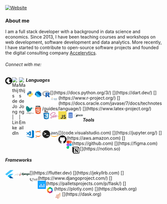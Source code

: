 [![Website](https://img.shields.io/website?label=mathijsdejong.info&style=for-the-badge&url=https%3A%2F%2Fmathijsdejong.info)](https://mathijsdejong.info)

### About me
I am a full stack developer with a background in data science and economics. Since 2013, I have been teaching courses and workshops on web development, software development and data analytics. More recently, I have started to contribute to open-source software projects and founded the digital consulting company [Accelerytics][company].

###### Connect with me:
[<img align="left" alt="mathijsdejong.info" width="22px" src="https://raw.githubusercontent.com/iconic/open-iconic/master/svg/globe.svg" />][website]
[<img align="left" alt="Mathijs de Jong | LinkedIn" width="22px" src="https://cdn.jsdelivr.net/npm/simple-icons@v3/icons/linkedin.svg" />][linkedin]
[<img align="left" alt="Mathijs de Jong | Email" width="22px" src="https://cdn.jsdelivr.net/npm/simple-icons@3.13.0/icons/gmail.svg">][email]

##### Languages
<div style='min-width: 300px'>
    [<img align="left" alt="Python" width="26px" src="icons/python.png" />](https://docs.python.org/3/)
    [<img align="left" alt="Dart" width="26px" src="icons/dart.svg" />](https://dart.dev/)
    [<img align="left" alt="R" width="26px" src="icons/r.png" />](https://www.r-project.org/)
    [<img align="left" alt="Java" width="26px" src="icons/java.png" />](https://docs.oracle.com/javase/7/docs/technotes/guides/language/)
    [<img align="left" alt="LaTeX" width="26px" src="icons/latex.png" />](https://www.latex-project.org/)
    <img align="left" alt="HTML5" width="26px" src="icons/html.png" />
</div>
<div style='min-width: 300px'>
    <img align="left" alt="CSS3" width="26px" src="icons/css.png" />
    <img align="left" alt="Sass" width="26px" src="icons/sass.png" />
    <img align="left" alt="JavaScript" width="26px" src="icons/javascript.png" />
    <img align="left" alt="SQL" width="26px" src="icons/sql.png" />
    <img align="left" alt="Bash" width="26px" src="icons/bash.png" />
</div>

##### Tools
<div style='min-width: 300px'>
    [<img align="left" alt="Visual Studio Code" width="26px" src="icons/visual-studio-code.png" />](code.visualstudio.com)
    [<img align="left" alt="Jupyter Notebook" width="26px" src="icons/jupyter-notebook.png" />](https://jupyter.org/)
    <img align="left" alt="Terminal" width="26px" src="icons/terminal.png" />
    [<img align="left" alt="Amazon Web Services" width="26px" src="icons/aws.png" />](https://aws.amazon.com)
    [<img align="left" alt="GitHub" width="26px" src="icons/github.png" />](https://github.com)
    [<img align="left" alt="Figma" height="26px" src="icons/figma.svg" />](https://figma.com)
</div>
<div style='min-width: 300px'>
    [<img align="left" alt="Notion" width="26px" src="icons/notion.png" />](https://notion.so)
</div>

##### Frameworks
<div style='min-width: 300px'>
    [<img align="left" alt="Flutter" height="26px" width="26px" src="icons/flutter.png" />](https://flutter.dev)
    [<img align="left" alt="Jekyll" width="26px" src="icons/jekyll.png" />](https://jekyllrb.com)
    [<img align="left" alt="Django" width="26px" src="icons/django.png" />](https://www.djangoproject.com/)
    [<img align="left" alt="Flask" width="26px" src="icons/flask.png" />](https://palletsprojects.com/p/flask/)
    [<img align="left" alt="Plotly Dash" width="26px" src="icons/plotly.svg" />](https://plotly.com)
    [<img align="left" alt="Bokeh" width="26px" src="icons/bokeh.png" />](https://bokeh.org)
</div>
<div style='min-width: 300px'>
    [<img align="left" alt="Dask" width="26px" src="icons/dask.svg" />](https://dask.org)
</div>

[website]: https://mathijsdejong.info
[company]: https://accelerytics.com
[linkedin]: https://linkedin.com/in/mathijsdejong995/
[email]: mathijs@accelerytics.com